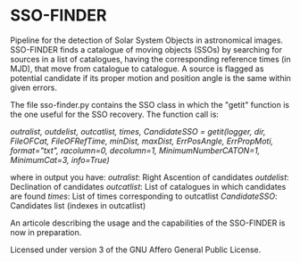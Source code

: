 # SSO-FINDER
Pipeline for the detection of Solar System Objects in astronomical images.
SSO-FINDER finds a catalogue of moving objects (SSOs) by searching for sources in a list of catalogues, having the corresponding reference times (in MJD), that move from catalogue to catalogue.
A source is flagged as potential candidate if its proper motion and position angle is the same within given errors.

The file sso-finder.py contains the SSO class in which the "getit" function is the one useful for the SSO recovery. The function call is:

_outralist, outdelist, outcatlist, times, CandidateSSO = getit(logger, dir, FileOFCat, FileOFRefTime, minDist, maxDist, ErrPosAngle, ErrPropMoti, format="txt", racolumn=0, decolumn=1, MinimumNumberCATON=1, MinimumCat=3, info=True)_

where in output you have:
_outralist_:     Right Ascention of candidates
_outdelist_:     Declination of candidates
_outcatlist_:    List of catalogues in which candidates are found
_times_:         List of times corresponding to outcatlist
_CandidateSSO_:  Candidates list (indexes in outcatlist)

An articole describing the usage and the capabilities of the SSO-FINDER is now in preparation.

Licensed under version 3 of the GNU Affero General Public License.
